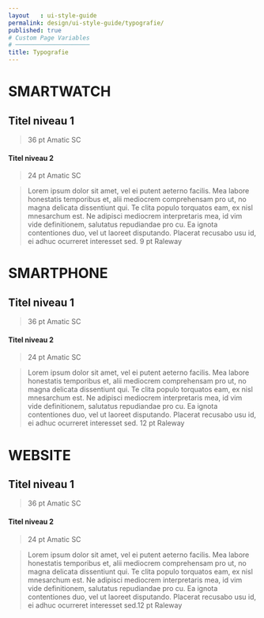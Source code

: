 ```yaml
---
layout   : ui-style-guide
permalink: design/ui-style-guide/typografie/
published: true
# Custom Page Variables
# ─────────────────────
title: Typografie
---
```


# SMARTWATCH
>
## Titel niveau 1

>36 pt Amatic SC
>
#### Titel niveau 2

>24 pt Amatic SC

>Lorem ipsum dolor sit amet, vel ei putent aeterno facilis. Mea labore honestatis temporibus et, alii mediocrem comprehensam pro ut, 
no magna delicata dissentiunt qui. Te clita populo torquatos eam, ex nisl mnesarchum est. Ne adipisci mediocrem interpretaris mea, 
id vim vide definitionem, salutatus repudiandae pro cu. Ea ignota contentiones duo, vel ut laoreet disputando. Placerat recusabo usu id,
ei adhuc ocurreret interesset sed. 9 pt Raleway 

# SMARTPHONE
>
## Titel niveau 1

>36 pt Amatic SC
>
#### Titel niveau 2

>24 pt Amatic SC

>Lorem ipsum dolor sit amet, vel ei putent aeterno facilis. Mea labore honestatis temporibus et, alii mediocrem comprehensam pro ut, 
no magna delicata dissentiunt qui. Te clita populo torquatos eam, ex nisl mnesarchum est. Ne adipisci mediocrem interpretaris mea, 
id vim vide definitionem, salutatus repudiandae pro cu. Ea ignota contentiones duo, vel ut laoreet disputando. Placerat recusabo usu id,
ei adhuc ocurreret interesset sed. 12 pt Raleway 

# WEBSITE
>
## Titel niveau 1

>36 pt Amatic SC
>
#### Titel niveau 2

>24 pt Amatic SC

>Lorem ipsum dolor sit amet, vel ei putent aeterno facilis. Mea labore honestatis temporibus et, alii mediocrem comprehensam pro ut, 
no magna delicata dissentiunt qui. Te clita populo torquatos eam, ex nisl mnesarchum est. Ne adipisci mediocrem interpretaris mea, 
id vim vide definitionem, salutatus repudiandae pro cu. Ea ignota contentiones duo, vel ut laoreet disputando. Placerat recusabo usu id,
ei adhuc ocurreret interesset sed.12 pt Raleway